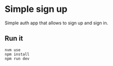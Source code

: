 # Simple sign up

Simple auth app that allows to sign up and sign in.

## Run it

```
nvm use
npm install
npm run dev
```